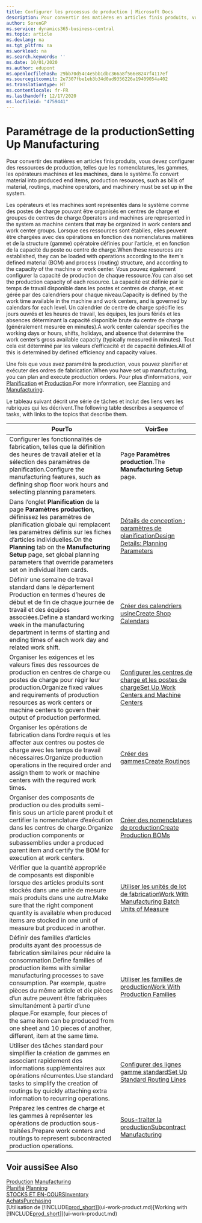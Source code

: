 ```yaml
---
title: Configurer les processus de production | Microsoft Docs
description: Pour convertir des matières en articles finis produits, vous devez configurer des ressources de production, telles que les nomenclatures, les gammes, les opérateurs machines et les machines, dans le système.
author: SorenGP
ms.service: dynamics365-business-central
ms.topic: article
ms.devlang: na
ms.tgt_pltfrm: na
ms.workload: na
ms.search.keywords: ''
ms.date: 10/01/2020
ms.author: edupont
ms.openlocfilehash: 29bb70d54c4e5bb1dbc366a8f566e8247f4117ef
ms.sourcegitcommit: 2e7307fbe1eb3b34d0ad9356226a19409054a402
ms.translationtype: HT
ms.contentlocale: fr-FR
ms.lasthandoff: 12/17/2020
ms.locfileid: "4759441"
---
```

# <a name="setting-up-manufacturing"></a><span data-ttu-id="9be70-103">Paramétrage de la production</span><span class="sxs-lookup"><span data-stu-id="9be70-103">Setting Up Manufacturing</span></span>
<span data-ttu-id="9be70-104">Pour convertir des matières en articles finis produits, vous devez configurer des ressources de production, telles que les nomenclatures, les gammes, les opérateurs machines et les machines, dans le système.</span><span class="sxs-lookup"><span data-stu-id="9be70-104">To convert material into produced end items, production resources, such as bills of material, routings, machine operators, and machinery must be set up in the system.</span></span>

<span data-ttu-id="9be70-105">Les opérateurs et les machines sont représentés dans le système comme des postes de charge pouvant être organisés en centres de charge et groupes de centres de charge.</span><span class="sxs-lookup"><span data-stu-id="9be70-105">Operators and machines are represented in the system as machine centers that may be organized in work centers and work center groups.</span></span> <span data-ttu-id="9be70-106">Lorsque ces ressources sont établies, elles peuvent être chargées avec des opérations en fonction des nomenclatures matières et de la structure (gamme) opératoire définies pour l’article, et en fonction de la capacité du poste ou centre de charge.</span><span class="sxs-lookup"><span data-stu-id="9be70-106">When these resources are established, they can be loaded with operations according to the item's defined material (BOM) and process (routing) structure, and according to the capacity of the machine or work center.</span></span> <span data-ttu-id="9be70-107">Vous pouvez également configurer la capacité de production de chaque ressource.</span><span class="sxs-lookup"><span data-stu-id="9be70-107">You can also set the production capacity of each resource.</span></span> <span data-ttu-id="9be70-108">La capacité est définie par le temps de travail disponible dans les postes et centres de charge, et est gérée par des calendriers pour chaque niveau.</span><span class="sxs-lookup"><span data-stu-id="9be70-108">Capacity is defined by the work time available in the machine and work centers, and is governed by calendars for each level.</span></span> <span data-ttu-id="9be70-109">Un calendrier de centre de charge spécifie les jours ouvrés et les heures de travail, les équipes, les jours fériés et les absences déterminant la capacité disponible brute du centre de charge (généralement mesurée en minutes).</span><span class="sxs-lookup"><span data-stu-id="9be70-109">A work center calendar specifies the working days or hours, shifts, holidays, and absence that determine the work center’s gross available capacity (typically measured in minutes).</span></span> <span data-ttu-id="9be70-110">Tout cela est déterminé par les valeurs d’efficacité et de capacité définies.</span><span class="sxs-lookup"><span data-stu-id="9be70-110">All of this is determined by defined efficiency and capacity values.</span></span>  

<span data-ttu-id="9be70-111">Une fois que vous avez paramétré la production, vous pouvez planifier et exécuter des ordres de fabrication.</span><span class="sxs-lookup"><span data-stu-id="9be70-111">When you have set up manufacturing, you can plan and execute production orders.</span></span> <span data-ttu-id="9be70-112">Pour plus d’informations, voir [Planification](production-planning.md) et [Production](production-manage-manufacturing.md).</span><span class="sxs-lookup"><span data-stu-id="9be70-112">For more information, see [Planning](production-planning.md) and [Manufacturing](production-manage-manufacturing.md).</span></span>  



 <span data-ttu-id="9be70-113">Le tableau suivant décrit une série de tâches et inclut des liens vers les rubriques qui les décrivent.</span><span class="sxs-lookup"><span data-stu-id="9be70-113">The following table describes a sequence of tasks, with links to the topics that describe them.</span></span>   

|<span data-ttu-id="9be70-114">**Pour**</span><span class="sxs-lookup"><span data-stu-id="9be70-114">**To**</span></span>|<span data-ttu-id="9be70-115">**Voir**</span><span class="sxs-lookup"><span data-stu-id="9be70-115">**See**</span></span>|  
|------------|-------------|  
|<span data-ttu-id="9be70-116">Configurer les fonctionnalités de fabrication, telles que la définition des heures de travail atelier et la sélection des paramètres de planification.</span><span class="sxs-lookup"><span data-stu-id="9be70-116">Configure the manufacturing features, such as defining shop floor work hours and selecting planning parameters.</span></span>|<span data-ttu-id="9be70-117">Page **Paramètres production**.</span><span class="sxs-lookup"><span data-stu-id="9be70-117">The **Manufacturing Setup** page.</span></span>|
|<span data-ttu-id="9be70-118">Dans l’onglet **Planification** de la page **Paramètres production**, définissez les paramètres de planification globale qui remplacent les paramètres définis sur les fiches d’articles individuelles.</span><span class="sxs-lookup"><span data-stu-id="9be70-118">On the **Planning** tab on the **Manufacturing Setup** page, set global planning parameters that override parameters set on individual item cards.</span></span>|[<span data-ttu-id="9be70-119">Détails de conception : paramètres de planification</span><span class="sxs-lookup"><span data-stu-id="9be70-119">Design Details: Planning Parameters</span></span>](design-details-planning-parameters.md)|
|<span data-ttu-id="9be70-120">Définir une semaine de travail standard dans le département Production en termes d’heures de début et de fin de chaque journée de travail et des équipes associées.</span><span class="sxs-lookup"><span data-stu-id="9be70-120">Define a standard working week in the manufacturing department in terms of starting and ending times of each work day and related work shift.</span></span>|[<span data-ttu-id="9be70-121">Créer des calendriers usine</span><span class="sxs-lookup"><span data-stu-id="9be70-121">Create Shop Calendars</span></span>](production-how-to-create-work-center-calendars.md)|  
|<span data-ttu-id="9be70-122">Organiser les exigences et les valeurs fixes des ressources de production en centres de charge ou postes de charge pour régir leur production.</span><span class="sxs-lookup"><span data-stu-id="9be70-122">Organize fixed values and requirements of production resources as work centers or machine centers to govern their output of production performed.</span></span>|[<span data-ttu-id="9be70-123">Configurer les centres de charge et les postes de charge</span><span class="sxs-lookup"><span data-stu-id="9be70-123">Set Up Work Centers and Machine Centers</span></span>](production-how-to-set-up-work-and-machine-centers.md)|
|<span data-ttu-id="9be70-124">Organiser les opérations de fabrication dans l’ordre requis et les affecter aux centres ou postes de charge avec les temps de travail nécessaires.</span><span class="sxs-lookup"><span data-stu-id="9be70-124">Organize production operations in the required order and assign them to work or machine centers with the required work times.</span></span>|[<span data-ttu-id="9be70-125">Créer des gammes</span><span class="sxs-lookup"><span data-stu-id="9be70-125">Create Routings</span></span>](production-how-to-create-routings.md)|
|<span data-ttu-id="9be70-126">Organiser des composants de production ou des produits semi-finis sous un article parent produit et certifier la nomenclature d’exécution dans les centres de charge.</span><span class="sxs-lookup"><span data-stu-id="9be70-126">Organize production components or subassemblies under a produced parent item and certify the BOM for execution at work centers.</span></span>|[<span data-ttu-id="9be70-127">Créer des nomenclatures de production</span><span class="sxs-lookup"><span data-stu-id="9be70-127">Create Production BOMs</span></span>](production-how-to-create-production-boms.md)|
|<span data-ttu-id="9be70-128">Vérifier que la quantité appropriée de composants est disponible lorsque des articles produits sont stockés dans une unité de mesure mais produits dans une autre.</span><span class="sxs-lookup"><span data-stu-id="9be70-128">Make sure that the right component quantity is available when produced items are stocked in one unit of measure but produced in another.</span></span>|[<span data-ttu-id="9be70-129">Utiliser les unités de lot de fabrication</span><span class="sxs-lookup"><span data-stu-id="9be70-129">Work With Manufacturing Batch Units of Measure</span></span>](production-how-to-use-the-manufacturing-batch-unit-of-measure.md)|  
|<span data-ttu-id="9be70-130">Définir des familles d’articles produits ayant des processus de fabrication similaires pour réduire la consommation.</span><span class="sxs-lookup"><span data-stu-id="9be70-130">Define families of production items with similar manufacturing processes to save consumption.</span></span> <span data-ttu-id="9be70-131">Par exemple, quatre pièces du même article et dix pièces d’un autre peuvent être fabriquées simultanément à partir d’une plaque.</span><span class="sxs-lookup"><span data-stu-id="9be70-131">For example, four pieces of the same item can be produced from one sheet and 10 pieces of another, different, item at the same time.</span></span>|[<span data-ttu-id="9be70-132">Utiliser les familles de production</span><span class="sxs-lookup"><span data-stu-id="9be70-132">Work With Production Families</span></span>](production-how-work-family.md)|
|<span data-ttu-id="9be70-133">Utiliser des tâches standard pour simplifier la création de gammes en associant rapidement des informations supplémentaires aux opérations récurrentes.</span><span class="sxs-lookup"><span data-stu-id="9be70-133">Use standard tasks to simplify the creation of routings by quickly attaching extra information to recurring operations.</span></span>|[<span data-ttu-id="9be70-134">Configurer des lignes gamme standard</span><span class="sxs-lookup"><span data-stu-id="9be70-134">Set Up Standard Routing Lines</span></span>](production-how-set-up-standard-routing-lines.md)|  
|<span data-ttu-id="9be70-135">Préparez les centres de charge et les gammes à représenter les opérations de production sous-traitées.</span><span class="sxs-lookup"><span data-stu-id="9be70-135">Prepare work centers and routings to represent subcontracted production operations.</span></span>|[<span data-ttu-id="9be70-136">Sous-traiter la production</span><span class="sxs-lookup"><span data-stu-id="9be70-136">Subcontract Manufacturing</span></span>](production-how-to-subcontract-manufacturing.md)|  

## <a name="see-also"></a><span data-ttu-id="9be70-137">Voir aussi</span><span class="sxs-lookup"><span data-stu-id="9be70-137">See Also</span></span>
<span data-ttu-id="9be70-138">[Production](production-manage-manufacturing.md)  </span><span class="sxs-lookup"><span data-stu-id="9be70-138">[Manufacturing](production-manage-manufacturing.md)  </span></span>  
<span data-ttu-id="9be70-139">[Planifié](production-planning.md) </span><span class="sxs-lookup"><span data-stu-id="9be70-139">[Planning](production-planning.md) </span></span>  
[<span data-ttu-id="9be70-140">STOCKS ET EN-COURS</span><span class="sxs-lookup"><span data-stu-id="9be70-140">Inventory</span></span>](inventory-manage-inventory.md)  
[<span data-ttu-id="9be70-141">Achats</span><span class="sxs-lookup"><span data-stu-id="9be70-141">Purchasing</span></span>](purchasing-manage-purchasing.md)  
<span data-ttu-id="9be70-142">[Utilisation de [!INCLUDE[prod_short](includes/prod_short.md)]](ui-work-product.md)</span><span class="sxs-lookup"><span data-stu-id="9be70-142">[Working with [!INCLUDE[prod_short](includes/prod_short.md)]](ui-work-product.md)</span></span>
